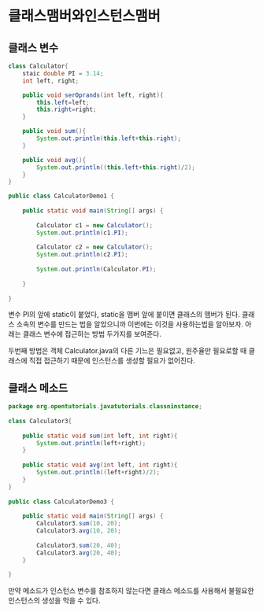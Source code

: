# 클래스맴버와인스턴스맴버

## 클래스 변수

```java
class Calculator{
    staic double PI = 3.14;
    int left, right;

    public void serOprands(int left, right){
        this.left=left;
        this.right=right;
    }

    public void sum(){
        System.out.println(this.left+this.right);
    }

    public void avg(){
        System.out.println((this.left+this.right)/2);
    }
}

public class CalculatorDemo1 {
 
    public static void main(String[] args) {
 
        Calculator c1 = new Calculator();
        System.out.println(c1.PI);
 
        Calculator c2 = new Calculator();
        System.out.println(c2.PI);
 
        System.out.println(Calculator.PI);
 
    }
 
}
```
변수 PI의 앞에 static이 붙었다, static을 맴버 앞에 붙이면 클래스의 맴버가 된다. 클래스 소속의 변수를 만드는 법을 알았으니까 이번에는 이것을 사용하는법을 알아보자. 아래는 클래스 변수에 접근하는 방법 두가지를 보여준다.

두번째 방법은 객체 Calculator.java의 다른 기느은 필요없고, 원주율만 필요로할 때 클래스에 직접 접근하기 때문에 인스턴스를 생성할 필요가 없어진다.

## 클래스 메소드

```java
package org.opentutorials.javatutorials.classninstance;
 
class Calculator3{
  
    public static void sum(int left, int right){
        System.out.println(left+right);
    }
     
    public static void avg(int left, int right){
        System.out.println((left+right)/2);
    }
}
 
public class CalculatorDemo3 {
     
    public static void main(String[] args) {
        Calculator3.sum(10, 20);
        Calculator3.avg(10, 20);
         
        Calculator3.sum(20, 40);
        Calculator3.avg(20, 40);
    }
 
}
```

만약 메소드가 인스턴스 변수를 참조하지 않는다면 클래스 메소드를 사용해서 불필요한 인스턴스의 생성을 막을 수 있다.
